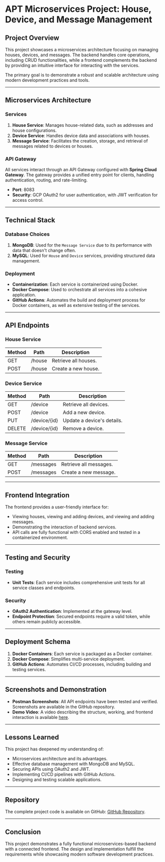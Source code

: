 # APT Microservices Project: House, Device, and Message Management

## Project Overview
This project showcases a microservices architecture focusing on managing houses, devices, and messages. The backend handles core operations, including CRUD functionalities, while a frontend complements the backend by providing an intuitive interface for interacting with the services.

The primary goal is to demonstrate a robust and scalable architecture using modern development practices and tools.

---

## Microservices Architecture

### Services
1. **House Service**: Manages house-related data, such as addresses and house configurations.
2. **Device Service**: Handles device data and associations with houses.
3. **Message Service**: Facilitates the creation, storage, and retrieval of messages related to devices or houses.

### API Gateway
All services interact through an API Gateway configured with **Spring Cloud Gateway**. The gateway provides a unified entry point for clients, handling authentication, routing, and rate-limiting.

- **Port**: 8083
- **Security**: GCP OAuth2 for user authentication, with JWT verification for access control.

---

## Technical Stack

### Database Choices
1. **MongoDB**: Used for the `Message Service` due to its performance with data that doesn't change often.
2. **MySQL**: Used for `House` and `Device` services, providing structured data management.

### Deployment
- **Containerization**: Each service is containerized using Docker.
- **Docker Compose**: Used to orchestrate all services into a cohesive application.
- **GitHub Actions**: Automates the build and deployment process for Docker containers, as well as extensive testing of the services.

---

## API Endpoints

### House Service
| Method | Path          | Description                  |
|--------|---------------|------------------------------|
| GET    | /house       | Retrieve all houses.         |
| POST   | /house       | Create a new house.          |

### Device Service
| Method | Path            | Description                     |
|--------|-----------------|---------------------------------|
| GET    | /device        | Retrieve all devices.           |
| POST   | /device        | Add a new device.               |
| PUT    | /device/{id}   | Update a device's details.      |
| DELETE | /device/{id}   | Remove a device.                |

### Message Service
| Method | Path             | Description                    |
|--------|------------------|--------------------------------|
| GET    | /messages        | Retrieve all messages.         |
| POST   | /messages        | Create a new message.          |

---

## Frontend Integration
The frontend provides a user-friendly interface for:
- Viewing houses, viewing and adding devices, and viewing and adding messages.
- Demonstrating the interaction of backend services.
- API calls are fully functional with CORS enabled and tested in a containerized environment.

---

## Testing and Security

### Testing
- **Unit Tests**: Each service includes comprehensive unit tests for all service classes and endpoints.

### Security
- **OAuth2 Authentication**: Implemented at the gateway level.
- **Endpoint Protection**: Secured endpoints require a valid token, while others remain publicly accessible.

---

## Deployment Schema

1. **Docker Containers**: Each service is packaged as a Docker container.
2. **Docker Compose**: Simplifies multi-service deployment.
3. **GitHub Actions**: Automates CI/CD processes, including building and testing services.

---

## Screenshots and Demonstration
- **Postman Screenshots**: All API endpoints have been tested and verified. Screenshots are available in the GitHub repository.
- **Demo Video**: A video describing the structure, working, and frontend interaction is available [here](#).

---

## Lessons Learned
This project has deepened my understanding of:
- Microservices architecture and its advantages.
- Effective database management with MongoDB and MySQL.
- Securing APIs using OAuth2 and JWT.
- Implementing CI/CD pipelines with GitHub Actions.
- Designing and testing scalable applications.

---

## Repository
The complete project code is available on GitHub: [GitHub Repository](#).

---

## Conclusion
This project demonstrates a fully functional microservices-based backend with a connected frontend. The design and implementation fulfill the requirements while showcasing modern software development practices.
